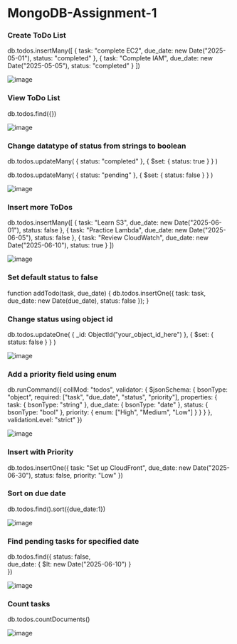 # MongoDB-Assignment-1

### Create ToDo List
db.todos.insertMany([
  { 
    task: "complete EC2", 
    due_date: new Date("2025-05-01"), 
    status: "completed" 
  },
  { 
    task: "Complete IAM", 
    due_date: new Date("2025-05-05"), 
    status: "completed" 
  }
])

![image](https://github.com/user-attachments/assets/8991d279-d518-4054-a37b-03f1a2f88603)

### View ToDo List
db.todos.find({})

![image](https://github.com/user-attachments/assets/c6b434b0-6319-4486-a3b2-38689553107d)


### Change datatype of status from strings to boolean
db.todos.updateMany(
  { status: "completed" },
  { $set: { status: true } }
)

db.todos.updateMany(
  { status: "pending" },
  { $set: { status: false } }
)

![image](https://github.com/user-attachments/assets/38a85e9b-4305-4994-bff9-8c174a901592)


### Insert more ToDos
db.todos.insertMany([
  {
    task: "Learn S3",
    due_date: new Date("2025-06-01"),
    status: false
  },
  {
    task: "Practice Lambda",
    due_date: new Date("2025-06-05"),
    status: false
  },
  {
    task: "Review CloudWatch",
    due_date: new Date("2025-06-10"),
    status: true
  }
])

![image](https://github.com/user-attachments/assets/d2363800-f57c-4336-90d0-05d2ab16b3fa)


### Set default status to false
function addTodo(task, due_date) {
  db.todos.insertOne({
    task: task,
    due_date: new Date(due_date),
    status: false
  });
}



### Change status using object id
db.todos.updateOne(
  { _id: ObjectId("your_object_id_here") },
  { $set: { status: false } }
)

![image](https://github.com/user-attachments/assets/77aeca5c-dda3-4c43-bb00-96c6e17c367e)



### Add a priority field using enum
db.runCommand({
  collMod: "todos",
  validator: {
    $jsonSchema: {
      bsonType: "object",
      required: ["task", "due_date", "status", "priority"],
      properties: {
        task: { bsonType: "string" },
        due_date: { bsonType: "date" },
        status: { bsonType: "bool" },
        priority: {
          enum: ["High", "Medium", "Low"]
        }
      }
    }
  },
  validationLevel: "strict"
})

![image](https://github.com/user-attachments/assets/112031a2-dc25-489a-b971-bea458b6e872)


### Insert with Priority
db.todos.insertOne({
  task: "Set up CloudFront",
  due_date: new Date("2025-06-30"),
  status: false,
  priority: "Low"
})



### Sort on due date
db.todos.find().sort({due_date:1})

![image](https://github.com/user-attachments/assets/24432efb-fe9b-43b2-b160-5d28391d5a7e)



### Find pending tasks for specified date
db.todos.find({
  status: false,                         
  due_date: { $lt: new Date("2025-06-10") }  
})

![image](https://github.com/user-attachments/assets/a297a938-539f-4380-97c8-82f80246c182)



### Count tasks
db.todos.countDocuments()

![image](https://github.com/user-attachments/assets/4677ffb7-57a8-4ae4-9291-007626f7e5d3)






